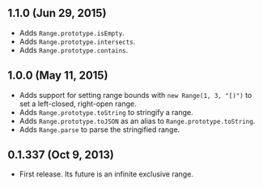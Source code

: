 ## 1.1.0 (Jun 29, 2015)
- Adds `Range.prototype.isEmpty`.
- Adds `Range.prototype.intersects`.
- Adds `Range.prototype.contains`.

## 1.0.0 (May 11, 2015)
- Adds support for setting range bounds with `new Range(1, 3, "[)")` to set
  a left-closed, right-open range.
- Adds `Range.prototype.toString` to stringify a range.
- Adds `Range.prototype.toJSON` as an alias to `Range.prototype.toString`.
- Adds `Range.parse` to parse the stringified range.

## 0.1.337 (Oct 9, 2013)
- First release. Its future is an infinite exclusive range.
